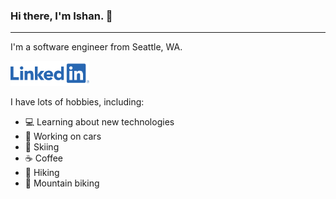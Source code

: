 ### Hi there, I'm Ishan. 👋
----
I'm a software engineer from Seattle, WA. 

[<img src="linkedin.png" alt="LinkedIn" height=40 />](https://www.linkedin.com/in/ishanjaidka/)

I have lots of hobbies, including:
- 💻 Learning about new technologies
- 🔧 Working on cars
- 🎿 Skiing 
- ☕ Coffee 
- 🌄 Hiking 
- 🚵 Mountain biking 





<!--
**Ishan-Jaidka/Ishan-Jaidka** is a ✨ _special_ ✨ repository because its `README.md` (this file) appears on your GitHub profile.

Here are some ideas to get you started:

- 🔭 I’m currently working on ...
- 🌱 I’m currently learning ...
- 👯 I’m looking to collaborate on ...
- 🤔 I’m looking for help with ...
- 💬 Ask me about ...
- 📫 How to reach me: ...
- 😄 Pronouns: ...
- ⚡ Fun fact: ...
-->

